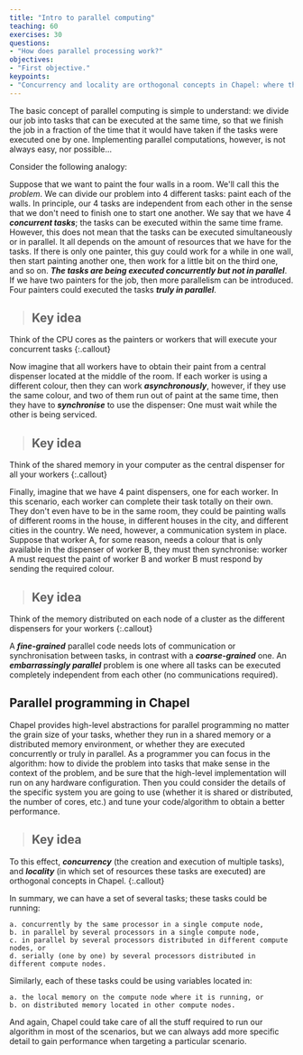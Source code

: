```yaml
---
title: "Intro to parallel computing"
teaching: 60
exercises: 30
questions:
- "How does parallel processing work?"
objectives:
- "First objective."
keypoints:
- "Concurrency and locality are orthogonal concepts in Chapel: where the tasks are running may not be indicative of when they run, and you can control both in Chapel."
---
```


The basic concept of parallel computing is simple to understand: we divide our job into tasks that can be executed at the same time, so that we finish the job in a fraction of the time that it would have taken if the tasks were executed one by one.  Implementing parallel computations, however, is not always easy, nor possible...

Consider the following analogy:

Suppose that we want to paint the four walls in a room. We'll call this the *problem*. We can divide our problem into 4 different tasks: paint each of the walls. In principle, our 4 tasks are independent from each other in the sense that we don't need to finish one to start one another. We say that we have 4 **_concurrent tasks_**; the tasks can be executed within the same time frame. However, this does not mean that the tasks can be executed simultaneously or in parallel. It all depends on the amount of resources that we have for the tasks. If there is only one painter, this guy could work for a while in one wall, then start painting another one, then work for a little bit on the third one, and so on. **_The tasks are being executed concurrently but not in parallel_**. If we have two painters for the job, then more parallelism can be introduced. Four painters could executed the tasks **_truly in parallel_**. 

> ## Key idea
Think of the CPU cores as the painters or workers that will execute your concurrent tasks
{:.callout}

Now imagine that all workers have to obtain their paint from a central dispenser located at the middle of the room. If each worker is using a different colour, then they can work **_asynchronously_**, however, if they use the same colour, and two of them run out of paint at the same time, then they have to **_synchronise_** to use the dispenser: One must wait while the other is being serviced.  

> ## Key idea
Think of the shared memory in your computer as the central dispenser for all your workers
{:.callout}

Finally, imagine that we have 4 paint dispensers, one for each worker. In this scenario, each worker can complete their task totally on their own. They don't even have to be in the same room, they could be painting walls of different rooms in the house, in different houses in the city, and different cities in the country. We need, however, a communication system in place. Suppose that worker A, for some reason, needs a colour that is only available in the dispenser of worker B, they must then synchronise: worker A must request the paint of worker B and worker B must respond by sending the required colour. 

> ## Key idea
Think of the memory distributed on each node of a cluster as the different dispensers for your workers
{:.callout}

A **_fine-grained_** parallel code needs lots of communication or synchronisation between tasks, in contrast with a **_coarse-grained_** one. An **_embarrassingly parallel_** problem is one where all tasks can be executed completely independent from each other (no communications required). 

## Parallel programming in Chapel

Chapel provides high-level abstractions for parallel programming no matter the grain size of your tasks, whether they run in a shared memory or a distributed memory environment, or whether they are executed concurrently or truly in parallel. As a programmer you can focus in the algorithm: how to divide the problem into tasks that make sense in the context of the problem, and be sure that the high-level implementation will run on any hardware configuration. Then you could consider the details of the specific system you are going to use (whether it is shared or distributed, the number of cores, etc.) and tune your code/algorithm to obtain a better performance. 

> ## Key idea
To this effect, **_concurrency_** (the creation and execution of multiple tasks), and **_locality_** (in which set of resources these tasks are executed) are orthogonal concepts in Chapel. 
{:.callout}

In summary, we can have a set of several tasks; these tasks could be running:
```
a. concurrently by the same processor in a single compute node,
b. in parallel by several processors in a single compute node,
c. in parallel by several processors distributed in different compute nodes, or
d. serially (one by one) by several processors distributed in different compute nodes. 
```
Similarly, each of these tasks could be using variables located in: 
```
a. the local memory on the compute node where it is running, or 
b. on distributed memory located in other compute nodes. 
```
 And again, Chapel could take care of all the stuff required to run our algorithm in most of the scenarios, but we can always add more specific detail to gain performance when targeting a particular scenario.
